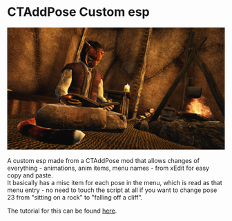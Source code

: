 # CTAddPose Custom esp

![Example Image](image.png)

A custom esp made from a CTAddPose mod that allows changes of everything - animations, anim items, menu names - from xEdit for easy copy and paste.   
It basically has a misc item for each pose in the menu, which is read as that menu entry - no need to touch the script at all if you want to change pose 23 from "sitting on a rock" to "falling off a cliff".  

The tutorial for this can be found [here](http://www.shrine-of-kynareth.de/making-your-own-one-mod-pose-collection).

